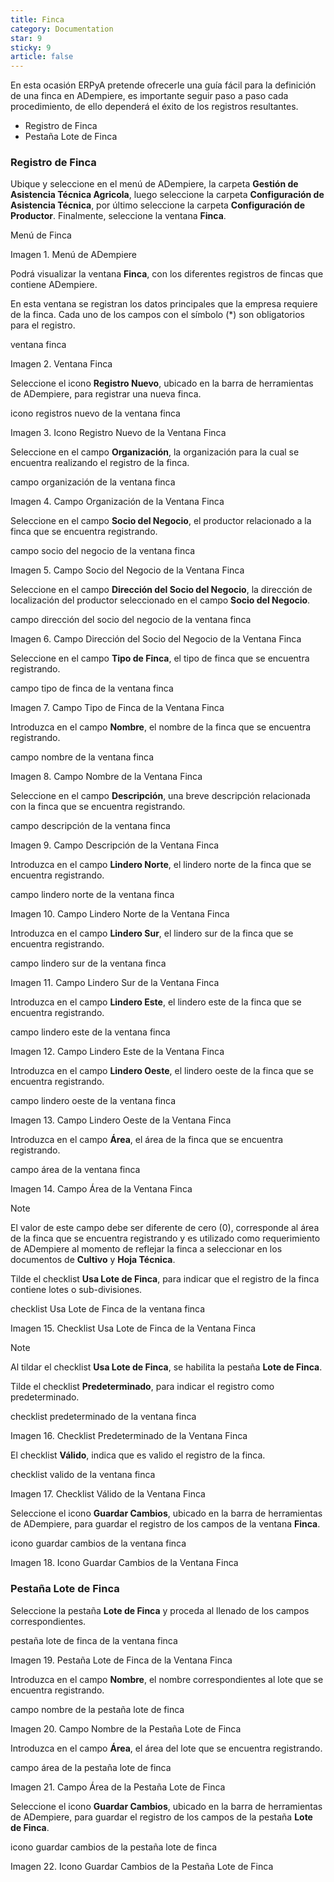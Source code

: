 ```yaml
---
title: Finca
category: Documentation
star: 9
sticky: 9
article: false
---
```


En esta ocasión ERPyA pretende ofrecerle una guía fácil para la definición de una finca en ADempiere, es importante seguir paso a paso cada procedimiento, de ello dependerá el éxito de los registros resultantes.

- Registro de Finca
- Pestaña Lote de Finca

### Registro de Finca

Ubique y seleccione en el menú de ADempiere, la carpeta **Gestión de Asistencia Técnica Agricola**, luego seleccione la carpeta **Configuración de Asistencia Técnica**, por último seleccione la carpeta **Configuración de Productor**. Finalmente, seleccione la ventana **Finca**.

Menú de Finca

Imagen 1. Menú de ADempiere

Podrá visualizar la ventana **Finca**, con los diferentes registros de fincas que contiene ADempiere.

En esta ventana se registran los datos principales que la empresa requiere de la finca. Cada uno de los campos con el símbolo (*) son obligatorios para el registro.

ventana finca

Imagen 2. Ventana Finca

Seleccione el icono **Registro Nuevo**, ubicado en la barra de herramientas de ADempiere, para registrar una nueva finca.

icono registros nuevo de la ventana finca

Imagen 3. Icono Registro Nuevo de la Ventana Finca

Seleccione en el campo **Organización**, la organización para la cual se encuentra realizando el registro de la finca.

campo organización de la ventana finca

Imagen 4. Campo Organización de la Ventana Finca

Seleccione en el campo **Socio del Negocio**, el productor relacionado a la finca que se encuentra registrando.

campo socio del negocio de la ventana finca

Imagen 5. Campo Socio del Negocio de la Ventana Finca

Seleccione en el campo **Dirección del Socio del Negocio**, la dirección de localización del productor seleccionado en el campo **Socio del Negocio**.

campo dirección del socio del negocio de la ventana finca

Imagen 6. Campo Dirección del Socio del Negocio de la Ventana Finca

Seleccione en el campo **Tipo de Finca**, el tipo de finca que se encuentra registrando.

campo tipo de finca de la ventana finca

Imagen 7. Campo Tipo de Finca de la Ventana Finca

Introduzca en el campo **Nombre**, el nombre de la finca que se encuentra registrando.

campo nombre de la ventana finca

Imagen 8. Campo Nombre de la Ventana Finca

Seleccione en el campo **Descripción**, una breve descripción relacionada con la finca que se encuentra registrando.

campo descripción de la ventana finca

Imagen 9. Campo Descripción de la Ventana Finca

Introduzca en el campo **Lindero Norte**, el lindero norte de la finca que se encuentra registrando.

campo lindero norte de la ventana finca

Imagen 10. Campo Lindero Norte de la Ventana Finca

Introduzca en el campo **Lindero Sur**, el lindero sur de la finca que se encuentra registrando.

campo lindero sur de la ventana finca

Imagen 11. Campo Lindero Sur de la Ventana Finca

Introduzca en el campo **Lindero Este**, el lindero este de la finca que se encuentra registrando.

campo lindero este de la ventana finca

Imagen 12. Campo Lindero Este de la Ventana Finca

Introduzca en el campo **Lindero Oeste**, el lindero oeste de la finca que se encuentra registrando.

campo lindero oeste de la ventana finca

Imagen 13. Campo Lindero Oeste de la Ventana Finca

Introduzca en el campo **Área**, el área de la finca que se encuentra registrando.

campo área de la ventana finca

Imagen 14. Campo Área de la Ventana Finca

Note

El valor de este campo debe ser diferente de cero (0), corresponde al área de la finca que se encuentra registrando y es utilizado como requerimiento de ADempiere al momento de reflejar la finca a seleccionar en los documentos de **Cultivo** y **Hoja Técnica**.

Tilde el checklist **Usa Lote de Finca**, para indicar que el registro de la finca contiene lotes o sub-divisiones.

checklist Usa Lote de Finca de la ventana finca

Imagen 15. Checklist Usa Lote de Finca de la Ventana Finca

Note

Al tildar el checklist **Usa Lote de Finca**, se habilita la pestaña **Lote de Finca**.

Tilde el checklist **Predeterminado**, para indicar el registro como predeterminado.

checklist predeterminado de la ventana finca

Imagen 16. Checklist Predeterminado de la Ventana Finca

El checklist **Válido**, indica que es valido el registro de la finca.

checklist valido de la ventana finca

Imagen 17. Checklist Válido de la Ventana Finca

Seleccione el icono **Guardar Cambios**, ubicado en la barra de herramientas de ADempiere, para guardar el registro de los campos de la ventana **Finca**.

icono guardar cambios de la ventana finca

Imagen 18. Icono Guardar Cambios de la Ventana Finca

### Pestaña Lote de Finca

Seleccione la pestaña **Lote de Finca** y proceda al llenado de los campos correspondientes.

pestaña lote de finca de la ventana finca

Imagen 19. Pestaña Lote de Finca de la Ventana Finca

Introduzca en el campo **Nombre**, el nombre correspondientes al lote que se encuentra registrando.

campo nombre de la pestaña lote de finca

Imagen 20. Campo Nombre de la Pestaña Lote de Finca

Introduzca en el campo **Área**, el área del lote que se encuentra registrando.

campo área de la pestaña lote de finca

Imagen 21. Campo Área de la Pestaña Lote de Finca

Seleccione el icono **Guardar Cambios**, ubicado en la barra de herramientas de ADempiere, para guardar el registro de los campos de la pestaña **Lote de Finca**.

icono guardar cambios de la pestaña lote de finca

Imagen 22. Icono Guardar Cambios de la Pestaña Lote de Finca